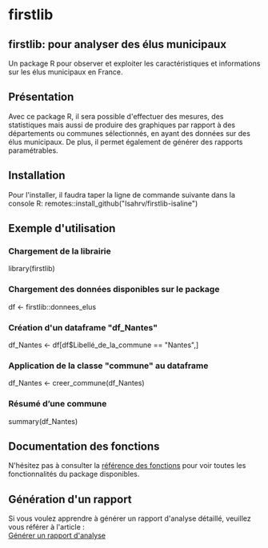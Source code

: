 # firstlib

## firstlib: pour analyser des élus municipaux
Un package R pour observer et exploiter les caractéristiques et informations sur les élus municipaux en France.

## Présentation
Avec ce package R, il sera possible d'effectuer des mesures, des statistiques mais aussi de produire des graphiques par rapport à des départements ou communes sélectionnés,
en ayant des données sur des élus municipaux. De plus, il permet également de générer des rapports paramétrables.

## Installation
Pour l'installer, il faudra taper la ligne de commande suivante dans la console R: 
remotes::install_github("Isahrv/firstlib-isaline")

## Exemple d'utilisation
### Chargement de la librairie
library(firstlib)

### Chargement des données disponibles sur le package
df <- firstlib::donnees_elus

### Création d'un dataframe "df_Nantes"
df_Nantes <- df[df$Libellé_de_la_commune == "Nantes",]

### Application de la classe "commune" au dataframe 
df_Nantes <- creer_commune(df_Nantes)

### Résumé d’une commune
summary(df_Nantes)

## Documentation des fonctions  
N'hésitez pas à consulter la [référence des fonctions](reference/index.html) pour voir toutes les fonctionnalités du package disponibles.

## Génération d'un rapport  
Si vous voulez apprendre à générer un rapport d'analyse détaillé, veuillez vous référer à l'article :  
[Générer un rapport d'analyse](articles/generer_un_rapport.html)
